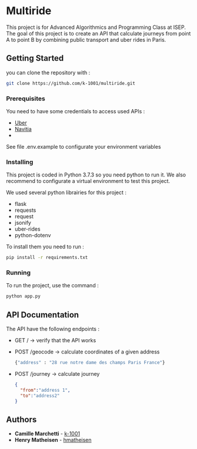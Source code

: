 # Multiride
This project is for Advanced Algorithmics and Programming Class at ISEP.  
The goal of this project is to create an API that calculate journeys from point A to point B by combining public transport and uber rides in Paris.  

## Getting Started

you can clone the repository with :

```bash
git clone https://github.com/k-1001/multiride.git
```

### Prerequisites

You need to have some credentials to access used APIs :

- [Uber](https://developer.uber.com/)
- [Navitia](http://doc.navitia.io/)
- 
See file .env.example to configurate your environment variables

### Installing

This project is coded in Python 3.7.3 so you need python to run it. We also recommend to configurate a virtual environment to test this project. 
 
We used several python librairies for this project :

- flask
- requests
- request
- jsonify
- uber-rides
- python-dotenv

To install them you need to run :

```bash
pip install -r requirements.txt
```

### Running

To run the project, use the command :

```bash
python app.py
```

## API Documentation

The API have the following endpoints :

- GET / -> verify that the API works
- POST /geocode -> calculate coordinates of a given address

  ```bash
  {"address" : "28 rue notre dame des champs Paris France"}
  ```

- POST /journey -> calculate journey

  ```json
  {
    "from":"address 1",
    "to":"address2"
  }
  ```

## Authors

- **Camille Marchetti** - [k-1001](https://github.com/k-1001)
- **Henry Matheisen** - [hmatheisen](https://github.com/hmatheisen)

